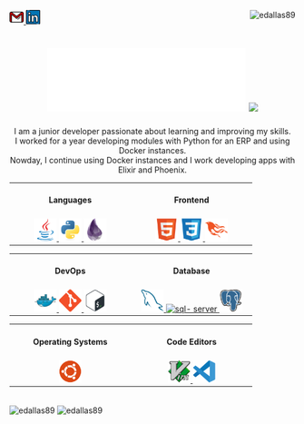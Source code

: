 <p>
  <a href="mailto:inmsanz89@gmail.com">
    <img alt="Gmail" width="25px" src="assets/gmail.svg" />
  </a>
  <a href="https://www.linkedin.com/in/inma-sánchez">
    <img alt="LinkedIn" width="25px" src="assets/linkedin.svg" />
  </a>
  <img align="right" src="https://komarev.com/ghpvc/?username=edallas89&label=Profile%20views&color=0e75b6&style=flat" alt="edallas89" /> 
</p>

<h1 align="center">
  <img src="assets/title.svg" width="350">
  <img src="https://media.giphy.com/media/TG0Hc5rqnP28M/giphy.gif" width="70">
</h1>

<p align="center">
  I am a junior developer passionate about learning and improving my skills.<br>
  I worked for a year developing modules with Python for an ERP and using Docker instances.<br>
  Nowday, I continue using Docker instances and I work  developing apps with Elixir and Phoenix.
</p>

<table align="center">
  <tr align="center">
    <td width="200"><h4>Languages</h4></td>
    <td width="200"><h4>Frontend</h4></td>
  </tr>
  <tr>
    <td align="center">
      <a href="https://www.java.com" target="_blank"> <img src="https://github.com/devicons/devicon/blob/master/icons/java/java-original.svg" alt="java" width="40"         height="40"/>
      <a href="https://www.python.org" target="_blank"> <img src="https://github.com/devicons/devicon/blob/master/icons/python/python-original.svg" alt="python"             width="40" height="40"/> </a> 
      <a href="https://elixir-lang.org" target="_blank"> <img src="https://github.com/devicons/devicon/blob/master/icons/elixir/elixir-original.svg" alt="elixir"           width="40" height="40"/> </a> 
   </td>
   <td align="center"> 
      <a href="https://www.w3.org/html/" target="_blank"> <img src="https://github.com/devicons/devicon/blob/master/icons/html5/html5-original.svg" alt="html5"             width="40" height="40"/> </a> 
      <a href="https://www.w3schools.com/css/" target="_blank"> <img src="https://github.com/devicons/devicon/blob/master/icons/css3/css3-original.svg" alt="css3"           width="40" height="40"/> </a> 
      <a href="https://phoenixframework.org/" target="_blank"> <img src="https://github.com/devicons/devicon/blob/master/icons/phoenix/phoenix-original.svg"                 alt="phoenix framework" width="40" height="40"/> </a> 
   </td>
  </tr>
</table>

<table align="center">
  <tr align="center">
    <td width="200"><h4>DevOps</h4></td>
    <td width="200"><h4>Database</h4></td>
  </tr>
  <tr>
    <td align="center">
      <a href="https://www.docker.com/" target="_blank"> <img src="https://github.com/devicons/devicon/blob/master/icons/docker/docker-original.svg" alt="docker"           width="40" height="40"/> </a>
      <a href="https://git-scm.com/" target="_blank"> <img src="https://github.com/devicons/devicon/blob/master/icons/git/git-original.svg" alt="git" width="40"             height="40"/> </a>
      <a href="https://www.gnu.org/software/bash/" target="_blank"> <img src="https://github.com/devicons/devicon/blob/master/icons/bash/bash-original.svg"                 alt="bash" width="40" height="40"/> </a> 
    </td>
    <td align="center">
      <a href="https://www.mysql.com/" target="_blank"> <img src="https://github.com/devicons/devicon/blob/master/icons/mysql/mysql-original.svg" alt="mysql"               width="40" height="40"/> </a>
      <a href="https://www.microsoft.com/en-us/sql-server" target="_blank"> <img src="https://www.svgrepo.com/show/303229/microsoft-sql-server-logo.svg" alt="sql-           server" width="40" height="40"/> </a>  
      <a href="https://www.postgresql.org" target="_blank"> <img src="https://github.com/devicons/devicon/blob/master/icons/postgresql/postgresql-original.svg"             alt="postgresql" width="40" height="40"/> </a> 
    </td>
  </tr>
</table>

<table align="center">
  <tr align="center">
    <td width="200"><h4>Operating Systems</h4></td>
    <td width="200"><h4>Code Editors</h4></td>
  </tr>
  <tr>
    <td align="center">
      </a> <a href="https://ubuntu.com/" target="_blank"> <img src="https://github.com/devicons/devicon/blob/master/icons/ubuntu/ubuntu-plain.svg" alt="ubuntu"            width="40" height="40"/> </a> 
    </td>
    <td align="center">
      <a href="https://www.vim.org/" target="_blank"> <img src="https://github.com/devicons/devicon/blob/master/icons/vim/vim-original.svg" alt="vim" width="40"            height="40"/> </a>
      <a href="https://code.visualstudio.com/" target="_blank"> <img src="https://github.com/devicons/devicon/blob/master/icons/vscode/vscode-original.svg"                alt="vscode" width="40" height="40"/> </a>
    </td>
  </tr>
</table>

<br>

<div>
  <img align="center" src="https://github-readme-stats.vercel.app/api?username=edallas89&show_icons=true&title_color=5E10F0&hide_border=true&locale=en" alt="edallas89" />
  <img align="center" src="https://github-readme-stats.vercel.app/api/top-langs?username=edallas89&show_icons=true&title_color=5E10F0&hide_border=true&locale=en&layout=compact" alt="edallas89"/>   
</div>
